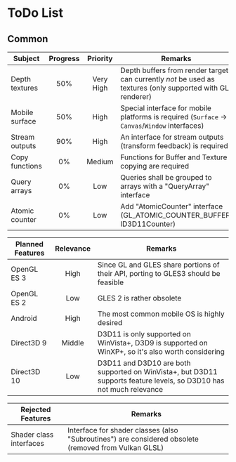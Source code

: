 
ToDo List
=========

Common
------

| Subject | Progress | Priority | Remarks |
|---------|:--------:|:--------:|---------|
| Depth textures | 50% | Very High | Depth buffers from render targets can currently *not* be used as textures (only supported with GL renderer) |
| Mobile surface | 50% | High | Special interface for mobile platforms is required (`Surface` -> `Canvas`/`Window` interfaces) |
| Stream outputs | 90% | High | An interface for stream outputs (transform feedback) is required |
| Copy functions | 0% | Medium | Functions for Buffer and Texture copying are required |
| Query arrays | 0% | Low | Queries shall be grouped to arrays with a "QueryArray" interface |
| Atomic counter | 0% | Low | Add "AtomicCounter" interface (GL_ATOMIC_COUNTER_BUFFER, ID3D11Counter) |

| Planned Features | Relevance | Remarks |
|-----------------|:---------:|---------|
| OpenGL ES 3 | High | Since GL and GLES share portions of their API, porting to GLES3 should be feasible |
| OpenGL ES 2 | Low | GLES 2 is rather obsolete |
| Android | High | The most common mobile OS is highly desired |
| Direct3D 9 | Middle | D3D11 is only supported on WinVista+, D3D9 is supported on WinXP+, so it's also worth considering |
| Direct3D 10 | Low | D3D11 and D3D10 are both supported on WinVista+, but D3D11 supports feature levels, so D3D10 has not much relevance |

| Rejected Features | Remarks |
|-------------------|---------|
| Shader class interfaces | Interface for shader classes (also "Subroutines") are considered obsolete (removed from Vulkan GLSL) |
